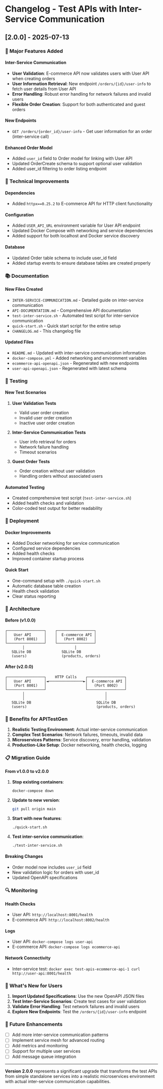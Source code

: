 # Changelog - Test APIs with Inter-Service Communication

## [2.0.0] - 2025-07-13

### 🎉 Major Features Added

#### Inter-Service Communication
- **User Validation**: E-commerce API now validates users with User API when creating orders
- **User Information Retrieval**: New endpoint `/orders/{id}/user-info` to fetch user details from User API
- **Error Handling**: Robust error handling for network failures and invalid users
- **Flexible Order Creation**: Support for both authenticated and guest orders

#### New Endpoints
- `GET /orders/{order_id}/user-info` - Get user information for an order (inter-service call)

#### Enhanced Order Model
- Added `user_id` field to Order model for linking with User API
- Updated OrderCreate schema to support optional user validation
- Added user_id filtering to order listing endpoint

### 🔧 Technical Improvements

#### Dependencies
- Added `httpx==0.25.2` to E-commerce API for HTTP client functionality

#### Configuration
- Added `USER_API_URL` environment variable for User API endpoint
- Updated Docker Compose with networking and service dependencies
- Added support for both localhost and Docker service discovery

#### Database
- Updated Order table schema to include user_id field
- Added startup events to ensure database tables are created properly

### 📚 Documentation

#### New Files Created
- `INTER-SERVICE-COMMUNICATION.md` - Detailed guide on inter-service communication
- `API-DOCUMENTATION.md` - Comprehensive API documentation
- `test-inter-service.sh` - Automated test script for inter-service communication
- `quick-start.sh` - Quick start script for the entire setup
- `CHANGELOG.md` - This changelog file

#### Updated Files
- `README.md` - Updated with inter-service communication information
- `docker-compose.yml` - Added networking and environment variables
- `ecommerce-api-openapi.json` - Regenerated with new endpoints
- `user-api-openapi.json` - Regenerated with latest schema

### 🧪 Testing

#### New Test Scenarios
1. **User Validation Tests**
   - Valid user order creation
   - Invalid user order creation
   - Inactive user order creation

2. **Inter-Service Communication Tests**
   - User info retrieval for orders
   - Network failure handling
   - Timeout scenarios

3. **Guest Order Tests**
   - Order creation without user validation
   - Handling orders without associated users

#### Automated Testing
- Created comprehensive test script (`test-inter-service.sh`)
- Added health checks and validation
- Color-coded test output for better readability

### 🚀 Deployment

#### Docker Improvements
- Added Docker networking for service communication
- Configured service dependencies
- Added health checks
- Improved container startup process

#### Quick Start
- One-command setup with `./quick-start.sh`
- Automatic database table creation
- Health check validation
- Clear status reporting

### 🔗 Architecture

#### Before (v1.0.0)
```
┌─────────────────┐    ┌─────────────────┐
│   User API      │    │  E-commerce API │
│   (Port 8001)   │    │   (Port 8002)   │
└─────────────────┘    └─────────────────┘
        │                       │
   SQLite DB              SQLite DB
   (users)                (products, orders)
```

#### After (v2.0.0)
```
┌─────────────────┐    HTTP Calls    ┌─────────────────┐
│   User API      │◄────────────────►│  E-commerce API │
│   (Port 8001)   │                  │   (Port 8002)   │
└─────────────────┘                  └─────────────────┘
        │                                     │
        │                                     │
   SQLite DB                              SQLite DB
   (users)                                (products, orders)
```

### 🎯 Benefits for APITestGen

1. **Realistic Testing Environment**: Actual inter-service communication
2. **Complex Test Scenarios**: Network failures, timeouts, invalid data
3. **Microservices Patterns**: Service discovery, error handling, validation
4. **Production-Like Setup**: Docker networking, health checks, logging

### 📋 Migration Guide

#### From v1.0.0 to v2.0.0

1. **Stop existing containers**:
   ```bash
   docker-compose down
   ```

2. **Update to new version**:
   ```bash
   git pull origin main
   ```

3. **Start with new features**:
   ```bash
   ./quick-start.sh
   ```

4. **Test inter-service communication**:
   ```bash
   ./test-inter-service.sh
   ```

#### Breaking Changes
- Order model now includes `user_id` field
- New validation logic for orders with user_id
- Updated OpenAPI specifications

### 🔍 Monitoring

#### Health Checks
- User API: `http://localhost:8001/health`
- E-commerce API: `http://localhost:8002/health`

#### Logs
- User API: `docker-compose logs user-api`
- E-commerce API: `docker-compose logs ecommerce-api`

#### Network Connectivity
- Inter-service test: `docker exec test-apis-ecommerce-api-1 curl http://user-api:8001/health`

### 🎉 What's New for Users

1. **Import Updated Specifications**: Use the new OpenAPI JSON files
2. **Test Inter-Service Scenarios**: Create test cases for user validation
3. **Validate Error Handling**: Test network failures and invalid users
4. **Explore New Endpoints**: Test the `/orders/{id}/user-info` endpoint

### 🚀 Future Enhancements

- [ ] Add more inter-service communication patterns
- [ ] Implement service mesh for advanced routing
- [ ] Add metrics and monitoring
- [ ] Support for multiple user services
- [ ] Add message queue integration

---

**Version 2.0.0** represents a significant upgrade that transforms the test APIs from simple standalone services into a realistic microservices environment with actual inter-service communication capabilities. 